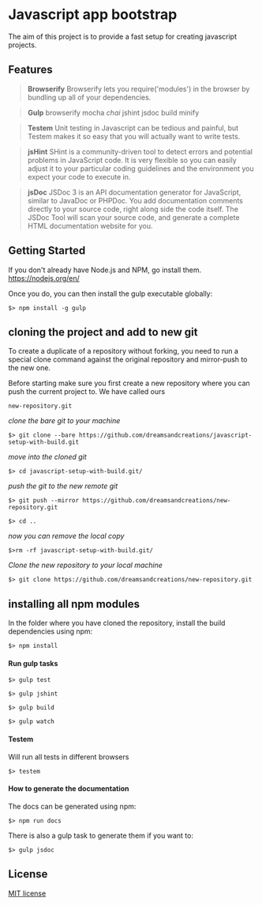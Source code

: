 # Javascript app bootstrap

The aim of this project is to provide a fast setup for creating javascript projects.

## Features
>**Browserify**
>Browserify lets you require('modules') in the browser by bundling up all of your dependencies.

>**Gulp** 
browserify
mocha *chai*
jshint
jsdoc
build
minify

>**Testem**
Unit testing in Javascript can be tedious and painful, but Testem makes it so easy that you will actually want to write tests. 

>**jsHint**
SHint is a community-driven tool to detect errors and potential problems in JavaScript code. It is very flexible so you can easily adjust it to your particular coding guidelines and the environment you expect your code to execute in.

>**jsDoc**
JSDoc 3 is an API documentation generator for JavaScript, similar to JavaDoc or PHPDoc. You add documentation comments directly to your source code, right along side the code itself. The JSDoc Tool will scan your source code, and generate a complete HTML documentation website for you.

## Getting Started
If you don't already have Node.js and NPM, go install them. 
https://nodejs.org/en/

Once you do, you can then install the gulp executable globally:

```
$> npm install -g gulp
```

## cloning the project and add to new git
To create a duplicate of a repository without forking, you need to run a special clone command against the original repository and mirror-push to the new one.

Before starting make sure you first create a new repository where you can push the current project to.
We have called ours 
```
new-repository.git
```

*clone  the bare git to your machine*
```
$> git clone --bare https://github.com/dreamsandcreations/javascript-setup-with-build.git
```
*move into the cloned git*
```
$> cd javascript-setup-with-build.git/
```
*push the git to the new remote git*
```
$> git push --mirror https://github.com/dreamsandcreations/new-repository.git
```


```
$> cd ..
```
*now you can remove the local copy*
```
$>rm -rf javascript-setup-with-build.git/
```
*Clone the new repository to your local machine*
```
$> git clone https://github.com/dreamsandcreations/new-repository.git
```

## installing all npm modules
In the folder where you have cloned the repository, install the build dependencies using npm:

```
$> npm install
```

#### Run gulp tasks
```
$> gulp test
```

```
$> gulp jshint
```

```
$> gulp build
```

```
$> gulp watch
```

#### Testem
Will run all tests in different browsers
```
$> testem
```

#### How to generate the documentation ###

The docs can be generated using npm:

```
$> npm run docs
```

There is also a gulp task to generate them if you want to:

```
$> gulp jsdoc
```

## License

[MIT license](http://opensource.org/licenses/MIT)
